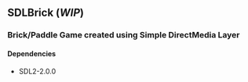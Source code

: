 ## SDLBrick (***WIP***)
### Brick/Paddle Game created using Simple DirectMedia Layer

#### Dependencies
- SDL2-2.0.0
